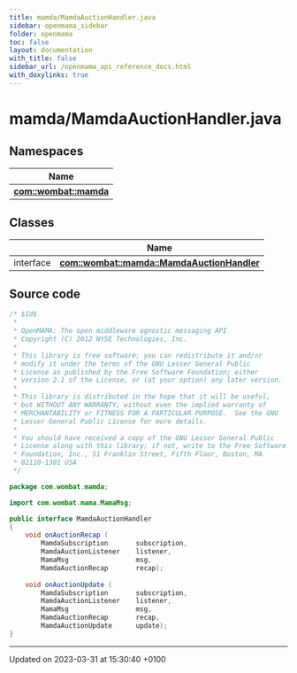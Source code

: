 ```yaml
---
title: mamda/MamdaAuctionHandler.java
sidebar: openmama_sidebar
folder: openmama
toc: false
layout: documentation
with_title: false
sidebar_url: /openmama_api_reference_docs.html
with_doxylinks: true
---
```


# mamda/MamdaAuctionHandler.java



## Namespaces

| Name           |
| -------------- |
| **[com::wombat::mamda](namespacecom_1_1wombat_1_1mamda.html)**  |

## Classes

|                | Name           |
| -------------- | -------------- |
| interface | **[com::wombat::mamda::MamdaAuctionHandler](interfacecom_1_1wombat_1_1mamda_1_1MamdaAuctionHandler.html)**  |




## Source code

```java
/* $Id$
 *
 * OpenMAMA: The open middleware agnostic messaging API
 * Copyright (C) 2012 NYSE Technologies, Inc.
 *
 * This library is free software; you can redistribute it and/or
 * modify it under the terms of the GNU Lesser General Public
 * License as published by the Free Software Foundation; either
 * version 2.1 of the License, or (at your option) any later version.
 *
 * This library is distributed in the hope that it will be useful,
 * but WITHOUT ANY WARRANTY; without even the implied warranty of
 * MERCHANTABILITY or FITNESS FOR A PARTICULAR PURPOSE.  See the GNU
 * Lesser General Public License for more details.
 *
 * You should have received a copy of the GNU Lesser General Public
 * License along with this library; if not, write to the Free Software
 * Foundation, Inc., 51 Franklin Street, Fifth Floor, Boston, MA
 * 02110-1301 USA
 */

package com.wombat.mamda;

import com.wombat.mama.MamaMsg;

public interface MamdaAuctionHandler
{
    void onAuctionRecap (
        MamdaSubscription       subscription,
        MamdaAuctionListener    listener,
        MamaMsg                 msg,
        MamdaAuctionRecap       recap);
    
    void onAuctionUpdate (
        MamdaSubscription       subscription,
        MamdaAuctionListener    listener,
        MamaMsg                 msg,
        MamdaAuctionRecap       recap,
        MamdaAuctionUpdate      update);
}
```


-------------------------------

Updated on 2023-03-31 at 15:30:40 +0100
